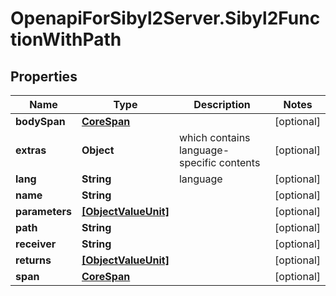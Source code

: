 # OpenapiForSibyl2Server.Sibyl2FunctionWithPath

## Properties

Name | Type | Description | Notes
------------ | ------------- | ------------- | -------------
**bodySpan** | [**CoreSpan**](CoreSpan.md) |  | [optional] 
**extras** | **Object** | which contains language-specific contents | [optional] 
**lang** | **String** | language | [optional] 
**name** | **String** |  | [optional] 
**parameters** | [**[ObjectValueUnit]**](ObjectValueUnit.md) |  | [optional] 
**path** | **String** |  | [optional] 
**receiver** | **String** |  | [optional] 
**returns** | [**[ObjectValueUnit]**](ObjectValueUnit.md) |  | [optional] 
**span** | [**CoreSpan**](CoreSpan.md) |  | [optional] 


